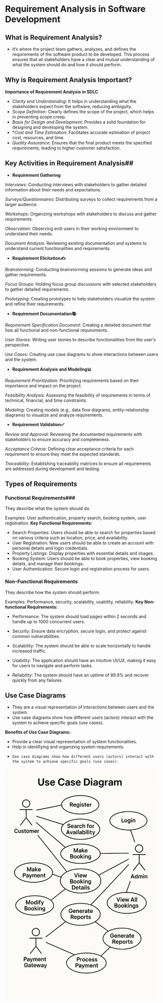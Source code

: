# Requirement Analysis in Software Development
## What is Requirement Analysis?
- It’s where the project team gathers, analyzes, and defines the requirements of the software product to be developed. This process ensures that all stakeholders have a clear and mutual understanding of what the system should do and how it should perform.
## Why is Requirement Analysis Important? ##
**Importance of Requirement Analysis in SDLC**
- *Clarity and Understanding:* It helps in understanding what the stakeholders expect from the software, reducing ambiguity.
- *Scope Definition:* Clearly defines the scope of the project, which helps in preventing scope creep.
- *Basis for Design and Development:* Provides a solid foundation for designing and developing the system.
- **Cost and Time Estimation:* Facilitates accurate estimation of project cost, resources, and time.
- *Quality Assurance:* Ensures that the final product meets the specified requirements, leading to higher customer satisfaction.
## Key Activities in Requirement Analysis##
- **Requirement Gathering**

*Interviews:* Conducting interviews with stakeholders to gather detailed information about their needs and expectations.

*Surveys/Questionnaires:* Distributing surveys to collect requirements from a larger audience.

*Workshops:* Organizing workshops with stakeholders to discuss and gather requirements.

*Observation:* Observing end-users in their working environment to understand their needs.

*Document Analysis:* Reviewing existing documentation and systems to understand current functionalities and requirements.
- **Requirement Elicitation✍️**

*Brainstorming:* Conducting brainstorming sessions to generate ideas and gather requirements.

*Focus Groups:* Holding focus group discussions with selected stakeholders to gather detailed requirements.

*Prototyping:* Creating prototypes to help stakeholders visualize the system and refine their requirements.
- **Requirement Documentation📚**

*Requirement Specification Document:* Creating a detailed document that lists all functional and non-functional requirements.

*User Stories:* Writing user stories to describe functionalities from the user’s perspective.

*Use Cases:* Creating use case diagrams to show interactions between users and the system.
- **Requirement Analysis and Modeling📊**

*Requirement Prioritization:* Prioritizing requirements based on their importance and impact on the project.

*Feasibility Analysis:* Assessing the feasibility of requirements in terms of technical, financial, and time constraints.

*Modeling:* Creating models (e.g., data flow diagrams, entity-relationship diagrams) to visualize and analyze requirements.
- **Requirement Validation✅**

*Review and Approval:* Reviewing the documented requirements with stakeholders to ensure accuracy and completeness.

*Acceptance Criteria:* Defining clear acceptance criteria for each requirement to ensure they meet the expected standards.

*Traceability:* Establishing traceability matrices to ensure all requirements are addressed during development and testing.
## Types of Requirements ##
### Functional Requirements###
They describe what the system should do.

Examples: User authentication, property search, booking system, user registration.
**Key Functional Requirements:**

- Search Properties: Users should be able to search for properties based on various criteria such as location, price, and availability.
- User Registration: New users should be able to create an account with personal details and login credentials.
- Property Listings: Display properties with essential details and images.
- Booking System: Users should be able to book properties, view booking details, and manage their bookings.
- User Authentication: Secure login and registration process for users.
### Non-Functional Requirements ###
They describe how the system should perform.

Examples: Performance, security, scalability, usability, reliability.
**Key Non-functional Requirements:**
- Performance: The system should load pages within 2 seconds and handle up to 1000 concurrent users.
- Security: Ensure data encryption, secure login, and protect against common vulnerabilities.

- Scalability: The system should be able to scale horizontally to handle increased traffic.
- Usability: The application should have an intuitive UI/UX, making it easy for users to navigate and perform tasks.
- Reliability: The system should have an uptime of 99.9% and recover quickly from any failures.
## Use Case Diagrams ##
- They are a visual representation of interactions between users and the system.
- Use case diagrams show how different users (actors) interact with the system to achieve specific goals (use cases).

**Benefits of Use Case Diagrams:**
- Provide a clear visual representation of system functionalities.
- Help in identifying and organizing system requirements.
-     Use case diagrams show how different users (actors) interact with the system to achieve specific goals (use cases).
 ![Use Case Diagram](https://github.com/sgacoki/requirement-analysis/blob/main/alx-booking-uc.png)




